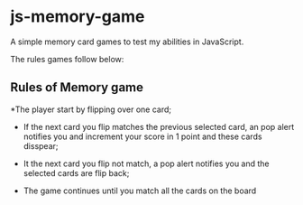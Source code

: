 # js-memory-game

A simple memory card games to test my abilities in JavaScript.

The rules games follow below:

## Rules of Memory game

*The player start by flipping over one card;

* If the next card you flip matches the previous selected card, an pop alert notifies you and increment your score in 1 point and these cards disspear;

* It the next card you flip not match, a pop alert notifies you and the selected cards are flip back;

* The game continues until you match all the cards on the board
